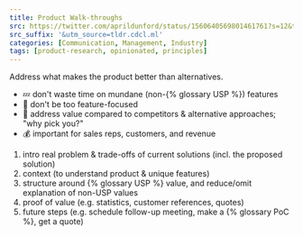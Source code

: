```yaml
---
title: Product Walk-throughs
src: https://twitter.com/aprildunford/status/1560640569801461761?s=12&t=CSwuo9YdDF7J5hd3eSaxGA
src_suffix: '&utm_source=tldr.cdcl.ml'
categories: [Communication, Management, Industry]
tags: [product-research, opinionated, principles]
---
```


Address what makes the product better than alternatives.

- :zzz: don't waste time on mundane (non-{% glossary USP %}) features
- :scroll: don't be too feature-focused
- :1st_place_medal: address value compared to competitors & alternative approaches; "why pick you?"
- :moneybag: important for sales reps, customers, and revenue

1. intro real problem & trade-offs of current solutions (incl. the proposed solution)
2. context (to understand product & unique features)
3. structure around {% glossary USP %} value, and reduce/omit explanation of non-USP values
4. proof of value (e.g. statistics, customer references, quotes)
5. future steps (e.g. schedule follow-up meeting, make a {% glossary PoC %}, get a quote)
